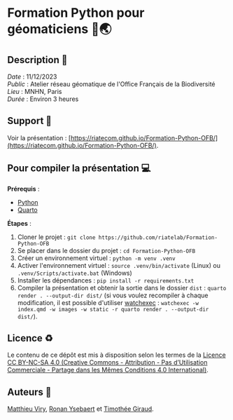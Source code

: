 # Formation Python pour géomaticiens 🐍🌏

## Description :memo:

*Date* : 11/12/2023  
*Public* : Atelier réseau géomatique de l'Office Français de la Biodiversité  
*Lieu* : MNHN, Paris  
*Durée* : Environ 3 heures

## Support :book:

Voir la présentation : [https://riatecom.github.io/Formation-Python-OFB/](https://riatecom.github.io/Formation-Python-OFB/).

## Pour compiler la présentation :computer:

**Prérequis** :

- [Python](https://www.python.org)
- [Quarto](https://quarto.org)

**Étapes** :

1. Cloner le projet : `git clone https://github.com/riatelab/Formation-Python-OFB`
2. Se placer dans le dossier du projet : `cd Formation-Python-OFB`
3. Créer un environnement virtuel : `python -m venv .venv`
4. Activer l'environnement virtuel : `source .venv/bin/activate` (Linux) ou `.venv/Scripts/activate.bat` (Windows)
5. Installer les dépendances : `pip install -r requirements.txt`
6. Compiler la présentation et obtenir la sortie dans le dossier `dist` : `quarto render . --output-dir dist/` (si vous voulez recompiler à chaque modification,
   il est possible d'utiliser [watchexec](https://github.com/watchexec/watchexec) : `watchexec -w index.qmd -w images -w static -r quarto render . --output-dir dist/`).

## Licence :recycle:

Le contenu de ce dépôt est mis à disposition selon les termes de la [Licence CC BY-NC-SA 4.0 (Creative Commons - Attribution - Pas d’Utilisation Commerciale - Partage dans les Mêmes Conditions 4.0 International)](https://creativecommons.org/licenses/by-nc-sa/4.0/deed.fr).

## Auteurs :bust_in_silhouette:

[Matthieu Viry](https://github.com/mthh), [Ronan Ysebaert](https://github.com/rysebaert) et [Timothée Giraud](https://github.com/rcarto).
